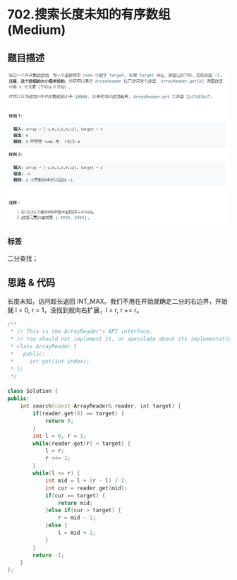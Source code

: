 # 702.搜索长度未知的有序数组 (Medium)

## 题目描述

![](702.png)

### 标签

二分查找；

## 思路 & 代码

长度未知，访问超长返回 INT_MAX。我们不用在开始就确定二分的右边界，开始就 l = 0, r = 1，没找到就向右扩展，l = r, r += r。

```c++
/**
 * // This is the ArrayReader's API interface.
 * // You should not implement it, or speculate about its implementation
 * class ArrayReader {
 *   public:
 *     int get(int index);
 * };
 */

class Solution {
public:
    int search(const ArrayReader& reader, int target) {
        if(reader.get(0) == target) {
            return 0;
        } 
        int l = 0, r = 1;
        while(reader.get(r) < target) {
            l = r;
            r <<= 1;
        }
        while(l <= r) {
            int mid = l + (r - l) / 2;
            int cur = reader.get(mid);
            if(cur == target) {
                return mid;
            }else if(cur > target) {
                r = mid - 1;
            }else {
                l = mid + 1;
            }
        }
        return -1;
    }
};
```